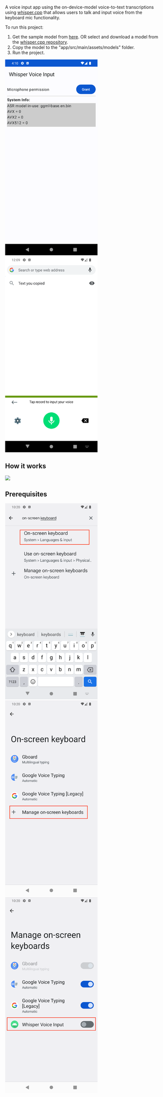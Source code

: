 
A voice input app using the on-device-model voice-to-text transcriptions using  [whisper.cpp](https://github.com/ggerganov/whisper.cpp/) that allows users to talk and input voice from the keyboard mic functionality.
  
To run this project:  
  
1. Get the sample model from [here](https://drive.google.com/file/d/1NTeTMRb8mBhlfVSOZy23K824ZJlQbd7Q/view?usp=sharing). OR select and download a model from the [whisper.cpp repository](https://github.com/ggerganov/whisper.cpp/tree/master/models). 
2. Copy the model to the "app/src/main/assets/models" folder.  
3. Run the project.

<p float="left">
    <img src="https://github.com/kheldiente/whisper-voice-input-android/blob/main/screenshots-and-gifs/main-screen.png" width="300" />
    <img src="https://github.com/kheldiente/whisper-voice-input-android/blob/main/screenshots-and-gifs/voice-input-keyboard.png" width="300" />
</p>

## How it works
<p float="left">
    <img src="https://github.com/kheldiente/whisper-voice-input-android/blob/main/screenshots-and-gifs/how-to-use.gif" width="300" />
</p>

## Prerequisites

<p float="left">
    <img src="https://github.com/kheldiente/whisper-voice-input-android/blob/main/screenshots-and-gifs/type-on-screen-keyboard-in-settings.png" width="300" />
    <img src="https://github.com/kheldiente/whisper-voice-input-android/blob/main/screenshots-and-gifs/click-manage-on-screen-keyboards.png" width="300" />
    <img src="https://github.com/kheldiente/whisper-voice-input-android/blob/main/screenshots-and-gifs/add-whisper-voice-input.png" width="300" /> 
</p>
